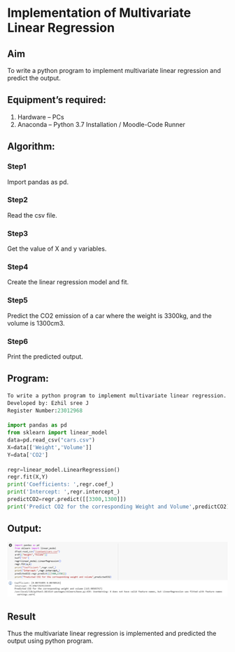 # Implementation of Multivariate Linear Regression
## Aim
To write a python program to implement multivariate linear regression and predict the output.
## Equipment’s required:
1.	Hardware – PCs
2.	Anaconda – Python 3.7 Installation / Moodle-Code Runner
## Algorithm:
### Step1
Import pandas as pd.

### Step2
Read the csv file.

### Step3
Get the value of X and y variables.

### Step4
Create the linear regression model and fit.

### Step5
Predict the CO2 emission of a car where the weight is 3300kg, and the volume is 1300cm3.

### Step6
Print the predicted output.


## Program:
```python
To write a python program to implement multivariate linear regression.
Developed by: Ezhil sree J
Register Number:23012968

import pandas as pd
from sklearn import linear_model
data=pd.read_csv("cars.csv")
X=data[['Weight','Volume']]
Y=data['CO2']

regr=linear_model.LinearRegression()
regr.fit(X,Y)
print('Coefficients: ',regr.coef_)
print('Intercept: ',regr.intercept_)
predictCO2=regr.predict([[3300,1300]])
print('Predict CO2 for the corresponding Weight and Volume',predictCO2)

```
## Output:

![Alt text](<Screenshot 2024-01-02 215620.png>)

## Result
Thus the multivariate linear regression is implemented and predicted the output using python program.